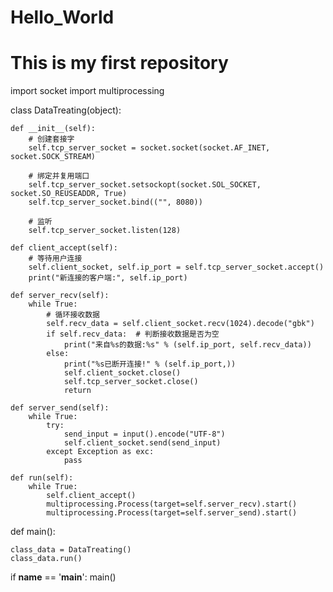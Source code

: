 # Hello_World
# This is my first repository

import socket
import multiprocessing


class DataTreating(object):

    def __init__(self):
        # 创建套接字
        self.tcp_server_socket = socket.socket(socket.AF_INET, socket.SOCK_STREAM)

        # 绑定并复用端口
        self.tcp_server_socket.setsockopt(socket.SOL_SOCKET, socket.SO_REUSEADDR, True)
        self.tcp_server_socket.bind(("", 8080))

        # 监听
        self.tcp_server_socket.listen(128)

    def client_accept(self):
        # 等待用户连接
        self.client_socket, self.ip_port = self.tcp_server_socket.accept()
        print("新连接的客户端:", self.ip_port)

    def server_recv(self):
        while True:
            # 循环接收数据
            self.recv_data = self.client_socket.recv(1024).decode("gbk")
            if self.recv_data:  # 判断接收数据是否为空
                print("来自%s的数据:%s" % (self.ip_port, self.recv_data))
            else:
                print("%s已断开连接!" % (self.ip_port,))
                self.client_socket.close()
                self.tcp_server_socket.close()
                return

    def server_send(self):
        while True:
            try:
                send_input = input().encode("UTF-8")
                self.client_socket.send(send_input)
            except Exception as exc:
                pass

    def run(self):
        while True:
            self.client_accept()
            multiprocessing.Process(target=self.server_recv).start()
            multiprocessing.Process(target=self.server_send).start()


def main():

    class_data = DataTreating()
    class_data.run()


if __name__ == '__main__':
    main()
